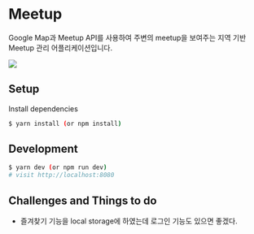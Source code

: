 # Meetup

Google Map과 Meetup API를 사용하여 주변의 meetup을 보여주는 지역 기반 Meetup 관리 어플리케이션입니다. 

<img src="./meet-up.gif" />

## Setup

Install dependencies

```sh
$ yarn install (or npm install)
```

## Development

```sh
$ yarn dev (or npm run dev)
# visit http://localhost:8080
```

## Challenges and Things to do

* 즐겨찾기 기능을 local storage에 하였는데 로그인 기능도 있으면 좋겠다.
